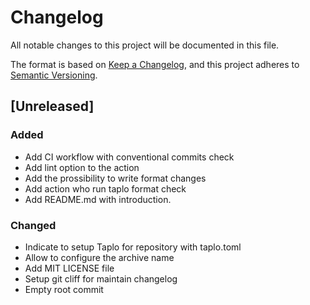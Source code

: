 # Changelog

All notable changes to this project will be documented in this file.

The format is based on [Keep a Changelog](https://keepachangelog.com/en/1.0.0/),
and this project adheres to [Semantic Versioning](https://semver.org/spec/v2.0.0.html).

## [Unreleased]

### Added

- Add CI workflow with conventional commits check
- Add lint option to the action
- Add the prossibility to write format changes
- Add action who run taplo format check
- Add README.md with introduction.

### Changed

- Indicate to setup Taplo for repository with taplo.toml
- Allow to configure the archive name
- Add MIT LICENSE file
- Setup git cliff for maintain changelog
- Empty root commit

